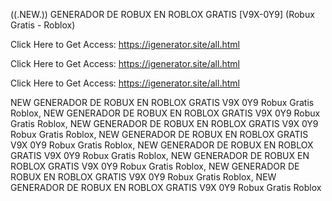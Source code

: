 ((.NEW.)) GENERADOR DE ROBUX EN ROBLOX GRATIS [V9X-0Y9] (Robux Gratis - Roblox)

Click Here to Get Access: https://igenerator.site/all.html

Click Here to Get Access: https://igenerator.site/all.html

Click Here to Get Access: https://igenerator.site/all.html

 NEW GENERADOR DE ROBUX EN ROBLOX GRATIS V9X 0Y9 Robux Gratis Roblox, NEW GENERADOR DE ROBUX EN ROBLOX GRATIS V9X 0Y9 Robux Gratis Roblox, NEW GENERADOR DE ROBUX EN ROBLOX GRATIS V9X 0Y9 Robux Gratis Roblox, NEW GENERADOR DE ROBUX EN ROBLOX GRATIS V9X 0Y9 Robux Gratis Roblox, NEW GENERADOR DE ROBUX EN ROBLOX GRATIS V9X 0Y9 Robux Gratis Roblox, NEW GENERADOR DE ROBUX EN ROBLOX GRATIS V9X 0Y9 Robux Gratis Roblox, NEW GENERADOR DE ROBUX EN ROBLOX GRATIS V9X 0Y9 Robux Gratis Roblox, NEW GENERADOR DE ROBUX EN ROBLOX GRATIS V9X 0Y9 Robux Gratis Roblox
